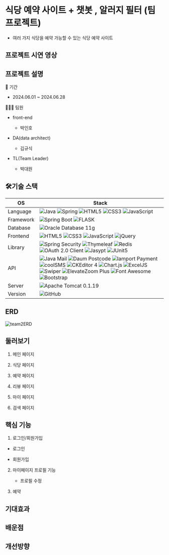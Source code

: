 # 식당 예약 사이트 + 챗봇 , 알러지 필터 (팀 프로젝트)
  - 여러 가지 식당을 예약 가능할 수 있는 식당 예약 사이트
  
## 프로젝트 시연 영상



## 프로젝트 설명

📝 기간
- 2024.06.01 ~ 2024.06.28

👨‍👦‍👦 팀원

- front-end
    - 박인호
     

- DA(data architect)
    - 김규식
      
- TL(Team Leader)
    - 박대원
      


## 🛠기술 스택
OS | Stack
--- | --- |
Language | ![Java](https://img.shields.io/badge/JAVA-000?style=for-the-badge&logo=java&logoColor=white) ![Spring](https://img.shields.io/badge/Spring-000?style=for-the-badge&logo=spring&logoColor=white) ![HTML5](https://img.shields.io/badge/html5-000?style=for-the-badge&logo=html5&logoColor=white) ![CSS3](https://img.shields.io/badge/css3-000?style=for-the-badge&logo=css3&logoColor=white) ![JavaScript](https://img.shields.io/badge/javascript-000?style=for-the-badge&logo=javascript&logoColor=white)
Framework | ![Spring Boot](https://img.shields.io/badge/Spring%20boot-6DB33F?style=flat-square&logo=springboot&logoColor=white) ![FLASK](https://img.shields.io/badge/FLASK-357487?style=flat-square&logo=flask&logoColor=white)
Database | ![Oracle Database 11g](https://img.shields.io/badge/Oracle-F80000?style=for-the-badge&logo=oracle&logoColor=white)
Frontend | ![HTML5](https://img.shields.io/badge/html5-E34F26?style=for-the-badge&logo=html5&logoColor=white) ![CSS3](https://img.shields.io/badge/css3-1572B6?style=for-the-badge&logo=css3&logoColor=white) ![JavaScript](https://img.shields.io/badge/javascript-F7DF1E?style=for-the-badge&logo=javascript&logoColor=black) ![jQuery](https://img.shields.io/badge/jQuery-0769AD?style=for-the-badge&logo=jquery&logoColor=white)
Library | ![Spring Security](https://img.shields.io/badge/spring%20security-6DB33F?style=for-the-badge&logo=springsecurity&logoColor=white) ![Thymeleaf](https://img.shields.io/badge/thymeleaf-005F0F?style=for-the-badge&logo=thymeleaf&logoColor=white) ![Redis](https://img.shields.io/badge/redis-DC382D?style=for-the-badge&logo=redis&logoColor=white) ![OAuth 2.0 Client](https://img.shields.io/badge/OAuth%202.0%20Client-4b4b4b?style=for-the-badge) ![Jasypt](https://img.shields.io/badge/Jasypt-364162?style=for-the-badge) ![JUnit5](https://img.shields.io/badge/JUnit5-25A162?style=for-the-badge&logo=junit5&logoColor=white)
API | ![Java Mail](https://img.shields.io/badge/Java%20Mail-3a75b0?style=for-the-badge) ![Daum Postcode](https://img.shields.io/badge/Daum%20Postcode-f94756?style=for-the-badge) ![Iamport Payment](https://img.shields.io/badge/Iamport%20Payment-c1272d?style=for-the-badge) ![coolSMS](https://img.shields.io/badge/cool%20SMS-f7943a?style=for-the-badge) ![CKEditor 4](https://img.shields.io/badge/CKEditor%204-0287D0?style=for-the-badge&logo=ckeditor4&logoColor=white) ![Chart.js](https://img.shields.io/badge/Chart.js-FF6384?style=for-the-badge&logo=chartdotjs&logoColor=white) ![ExcelJS](https://img.shields.io/badge/Excel%20JS-209e63?style=for-the-badge) ![Swiper](https://img.shields.io/badge/Swiper-6332F6?style=for-the-badge&logo=swiper&logoColor=white) ![ElevateZoom Plus](https://img.shields.io/badge/Elevate%20Zoom%20Plus-ff6347?style=for-the-badge) ![Font Awesome](https://img.shields.io/badge/Font%20Awesome-528DD7?style=for-the-badge&logo=fontawesome&logoColor=white) ![Bootstrap](https://img.shields.io/badge/Bootstrap-7952B3?style=for-the-badge&logo=bootstrap&logoColor=white)
Server |![Apache Tomcat 0.1.19](https://img.shields.io/badge/logo-test-blue?logo=tomcat)
Version | ![GitHub](https://img.shields.io/badge/GitHub-181717?style=for-the-badge&logo=GitHub&logoColor=white)




##  ERD
![team2ERD](https://github.com/Daewonhistory/team2_v2sbm3c/assets/135415038/8ded0518-85a1-492a-a085-ebda3f76297d)






## 둘러보기



1. 메인 페이지



2. 식당 페이지


3. 예약 페이지


5. 리뷰 페이지


6. 마이 페이지


7. 검색 페이지




## 핵심 기능

1. 로그인/회원가입

  - 로그인
    
    
  - 회원가입


2. 마이페이지 프로필 기능


   - 프로필 수정
  

 
    

3. 예약 
   
  
  

## 기대효과


## 배운점



## 개선방향

